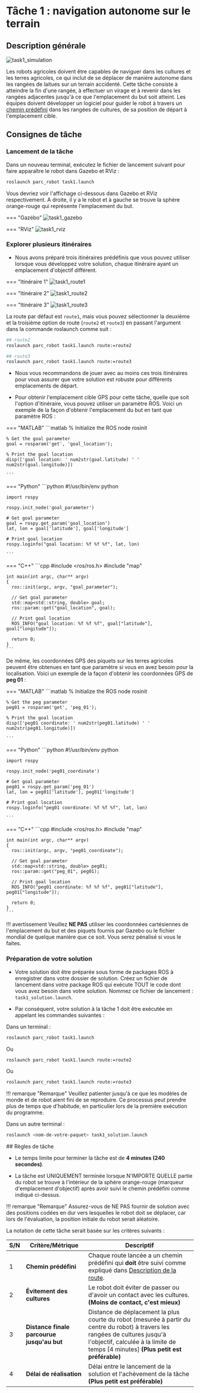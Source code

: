 # Tâche 1 : navigation autonome sur le terrain

## Description générale

![task1_simulation](../assets/task1_sim.gif)

Les robots agricoles doivent être capables de naviguer dans les cultures et les terres agricoles, ce qui inclut de se déplacer de manière autonome dans les rangées de laitues sur un terrain accidenté. Cette tâche consiste à atteindre la fin d'une rangée, à effectuer un virage et à revenir dans les rangées adjacentes jusqu'à ce que l'emplacement du but soit atteint. Les équipes doivent développer un logiciel pour guider le robot à travers un [chemin prédéfini](#exploring-multiple-routes) dans les rangées de cultures, de sa position de départ à l'emplacement cible.

## Consignes de tâche
### Lancement de la tâche
Dans un nouveau terminal, exécutez le fichier de lancement suivant pour faire apparaître le robot dans Gazebo et RViz :

```sh
roslaunch parc_robot task1.launch
```

Vous devriez voir l'affichage ci-dessous dans Gazebo et RViz respectivement. A droite, il y a le robot et à gauche se trouve la sphère orange-rouge qui représente l'emplacement du but.

=== "Gazébo"
     ![task1_gazebo](../assets/task1_gazebo.jpg)

=== "RViz"
     ![task1_rviz](../assets/task1_rviz.png)

### Explorer plusieurs itinéraires
* Nous avons préparé trois itinéraires prédéfinis que vous pouvez utiliser lorsque vous développez votre solution, chaque itinéraire ayant un emplacement d'objectif différent.

=== "Itinéraire 1"
     ![task1_route1](../assets/Task1Route1.png)

=== "Itinéraire 2"
     ![task1_route2](../assets/Task1Route2.png)

=== "Itinéraire 3"
     ![task1_route3](../assets/Task1Route3.png)


La route par défaut est `route1`, mais vous pouvez sélectionner la deuxième et la troisième option de route (`route2` et `route3`) en passant l'argument dans la commande roslaunch comme suit :

```sh
## route2
roslaunch parc_robot task1.launch route:=route2

## route3
roslaunch parc_robot task1.launch route:=route3
```

* Nous vous recommandons de jouer avec au moins ces trois itinéraires pour vous assurer que votre solution est robuste pour différents emplacements de départ.

* Pour obtenir l'emplacement cible GPS pour cette tâche, quelle que soit l'option d'itinéraire, vous pouvez utiliser un paramètre ROS. Voici un exemple de la façon d'obtenir l'emplacement du but en tant que paramètre ROS :

=== "MATLAB"
    ```matlab
    % Initialize the ROS node
    rosinit

    % Get the goal parameter
    goal = rosparam('get', 'goal_location');

    % Print the goal location
    disp(['goal location: ' num2str(goal.latitude) ' ' num2str(goal.longitude)])

    ```
=== "Python"
    ```python
    #!/usr/bin/env python

    import rospy

    rospy.init_node('goal_parameter')

    # Get goal parameter
    goal = rospy.get_param('goal_location')
    lat, lon = goal['latitude'], goal['longitude']

    # Print goal location
    rospy.loginfo("goal location: %f %f %f", lat, lon)

    ```
=== "C++"
    ```cpp
    #include <ros/ros.h>
    #include "map"

    int main(int argc, char** argv)
    {
      ros::init(argc, argv, "goal_parameter");

      // Get goal parameter
      std::map<std::string, double> goal;
      ros::param::get("goal_location", goal);

      // Print goal location
      ROS_INFO("goal location: %f %f %f", goal["latitude"], goal["longitude"]);

      return 0;
    }
    ```

De même, les coordonnées GPS des piquets sur les terres agricoles peuvent être obtenues en tant que paramètre si vous en avez besoin pour la localisation. Voici un exemple de la façon d'obtenir les coordonnées GPS de **peg 01** :

=== "MATLAB"
    ```matlab
    % Initialize the ROS node
    rosinit

    % Get the peg parameter
    peg01 = rosparam('get', 'peg_01');

    % Print the goal location
    disp(['peg01 coordinate: ' num2str(peg01.latitude) ' ' num2str(peg01.longitude)])

    ```
=== "Python"
    ```python
    #!/usr/bin/env python

    import rospy

    rospy.init_node('peg01_coordinate')

    # Get goal parameter
    peg01 = rospy.get_param('peg_01')
    lat, lon = peg01['latitude'], peg01['longitude']

    # Print goal location
    rospy.loginfo("peg01 coordinate: %f %f %f", lat, lon)

    ```
=== "C++"
    ```cpp
    #include <ros/ros.h>
    #include "map"

    int main(int argc, char** argv)
    {
      ros::init(argc, argv, "peg01_coordinate");

      // Get goal parameter
      std::map<std::string, double> peg01;
      ros::param::get("peg_01", peg01);

      // Print goal location
      ROS_INFO("peg01 coordinate: %f %f %f", peg01["latitude"], peg01["longitude"]);

      return 0;
    }
    ```

!!! avertissement
     Veuillez **NE PAS** utiliser les coordonnées cartésiennes de l'emplacement du but et des piquets fournis par Gazebo ou le fichier mondial de quelque manière que ce soit. Vous serez pénalisé si vous le faites.


### Préparation de votre solution
* Votre solution doit être préparée sous forme de packages ROS à enregistrer dans votre dossier de solution. Créez un fichier de lancement dans votre package ROS qui exécute TOUT le code dont vous avez besoin dans votre solution. Nommez ce fichier de lancement : `task1_solution.launch`.

* Par conséquent, votre solution à la tâche 1 doit être exécutée en appelant les commandes suivantes :

Dans un terminal :

```sh
roslaunch parc_robot task1.launch
```

Ou

```sh
roslaunch parc_robot task1.launch route:=route2
```

Ou

```sh
roslaunch parc_robot task1.launch route:=route3
```

!!! remarque "Remarque"
     Veuillez patienter jusqu'à ce que les modèles de monde et de robot aient fini de se reproduire. Ce processus peut prendre plus de temps que d'habitude, en particulier lors de la première exécution du programme.

Dans un autre terminal :

```sh
roslaunch <nom-de-votre-paquet> task1_solution.launch
```

## Règles de tâche

* Le temps limite pour terminer la tâche est de **4 minutes (240 secondes)**.

* La tâche est UNIQUEMENT terminée lorsque N'IMPORTE QUELLE partie du robot se trouve à l'intérieur de la sphère orange-rouge (marqueur d'emplacement d'objectif) après avoir suivi le chemin prédéfini comme indiqué ci-dessus.

!!! remarque "Remarque"
     Assurez-vous de NE PAS fournir de solution avec des positions codées en dur vers lesquelles le robot doit se déplacer, car lors de l'évaluation, la position initiale du robot serait aléatoire.

La notation de cette tâche serait basée sur les critères suivants :

| S/N | Critère/Métrique | Descriptif |
| ----------- | ----------- | ------- |
| 1 | **Chemin prédéfini** | Chaque route lancée a un chemin prédéfini qui **doit** être suivi comme expliqué dans [Description de la route](#exploring-multiple-routes). |
| 2 | **Évitement des cultures** | Le robot doit éviter de passer ou d'avoir un contact avec les cultures. **(Moins de contact, c'est mieux)** |
| 3 | **Distance finale parcourue jusqu'au but** | Distance de déplacement la plus courte du robot (mesurée à partir du centre du robot) à travers les rangées de cultures jusqu'à l'objectif, calculée à la limite de temps [4 minutes] **(Plus petit est préférable)**
| 4 | **Délai de réalisation** | Délai entre le lancement de la solution et l'achèvement de la tâche **(Plus petit est préférable)** |